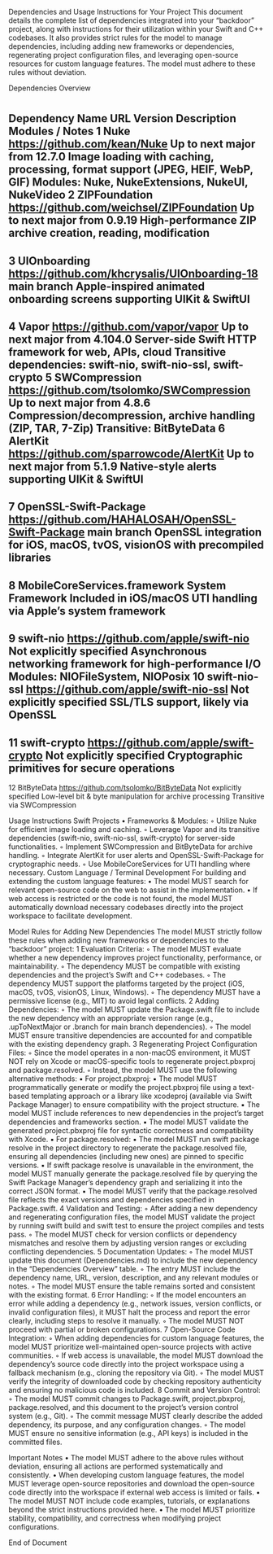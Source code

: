 Dependencies and Usage Instructions for Your Project
This document details the complete list of dependencies integrated into your “backdoor” project, along with instructions for their utilization within your Swift and C++ codebases. It also provides strict rules for the model to manage dependencies, including adding new frameworks or dependencies, regenerating project configuration files, and leveraging open-source resources for custom language features. The model must adhere to these rules without deviation.

Dependencies Overview
#
Dependency Name
URL
Version
Description
Modules / Notes
1
Nuke
https://github.com/kean/Nuke
Up to next major from 12.7.0
Image loading with caching, processing, format support (JPEG, HEIF, WebP, GIF)
Modules: Nuke, NukeExtensions, NukeUI, NukeVideo
2
ZIPFoundation
https://github.com/weichsel/ZIPFoundation
Up to next major from 0.9.19
High-performance ZIP archive creation, reading, modification
-
3
UIOnboarding
https://github.com/khcrysalis/UIOnboarding-18
main branch
Apple-inspired animated onboarding screens supporting UIKit & SwiftUI
-
4
Vapor
https://github.com/vapor/vapor
Up to next major from 4.104.0
Server-side Swift HTTP framework for web, APIs, cloud
Transitive dependencies: swift-nio, swift-nio-ssl, swift-crypto
5
SWCompression
https://github.com/tsolomko/SWCompression
Up to next major from 4.8.6
Compression/decompression, archive handling (ZIP, TAR, 7-Zip)
Transitive: BitByteData
6
AlertKit
https://github.com/sparrowcode/AlertKit
Up to next major from 5.1.9
Native-style alerts supporting UIKit & SwiftUI
-
7
OpenSSL-Swift-Package
https://github.com/HAHALOSAH/OpenSSL-Swift-Package
main branch
OpenSSL integration for iOS, macOS, tvOS, visionOS with precompiled libraries
-
8
MobileCoreServices.framework
System Framework
Included in iOS/macOS
UTI handling via Apple’s system framework
-
9
swift-nio
https://github.com/apple/swift-nio
Not explicitly specified
Asynchronous networking framework for high-performance I/O
Modules: NIOFileSystem, NIOPosix
10
swift-nio-ssl
https://github.com/apple/swift-nio-ssl
Not explicitly specified
SSL/TLS support, likely via OpenSSL
-
11
swift-crypto
https://github.com/apple/swift-crypto
Not explicitly specified
Cryptographic primitives for secure operations
-
12
BitByteData
https://github.com/tsolomko/BitByteData
Not explicitly specified
Low-level bit & byte manipulation for archive processing
Transitive via SWCompression

Usage Instructions
Swift Projects
	•	Frameworks & Modules:
	◦	Utilize Nuke for efficient image loading and caching.
	◦	Leverage Vapor and its transitive dependencies (swift-nio, swift-nio-ssl, swift-crypto) for server-side functionalities.
	◦	Implement SWCompression and BitByteData for archive handling.
	◦	Integrate AlertKit for user alerts and OpenSSL-Swift-Package for cryptographic needs.
	◦	Use MobileCoreServices for UTI handling where necessary.
Custom Language / Terminal Development
For building and extending the custom language features:
	•	The model MUST search for relevant open-source code on the web to assist in the implementation.
	•	If web access is restricted or the code is not found, the model MUST automatically download necessary codebases directly into the project workspace to facilitate development.

Model Rules for Adding New Dependencies
The model MUST strictly follow these rules when adding new frameworks or dependencies to the “backdoor” project:
	1	Evaluation Criteria:
	◦	The model MUST evaluate whether a new dependency improves project functionality, performance, or maintainability.
	◦	The dependency MUST be compatible with existing dependencies and the project’s Swift and C++ codebases.
	◦	The dependency MUST support the platforms targeted by the project (iOS, macOS, tvOS, visionOS, Linux, Windows).
	◦	The dependency MUST have a permissive license (e.g., MIT) to avoid legal conflicts.
	2	Adding Dependencies:
	◦	The model MUST update the Package.swift file to include the new dependency with an appropriate version range (e.g., .upToNextMajor or .branch for main branch dependencies).
	◦	The model MUST ensure transitive dependencies are accounted for and compatible with the existing dependency graph.
	3	Regenerating Project Configuration Files:
	◦	Since the model operates in a non-macOS environment, it MUST NOT rely on Xcode or macOS-specific tools to regenerate project.pbxproj and package.resolved.
	◦	Instead, the model MUST use the following alternative methods:
	▪	For project.pbxproj:
	▪	The model MUST programmatically generate or modify the project.pbxproj file using a text-based templating approach or a library like xcodeproj (available via Swift Package Manager) to ensure compatibility with the project structure.
	▪	The model MUST include references to new dependencies in the project’s target dependencies and frameworks section.
	▪	The model MUST validate the generated project.pbxproj file for syntactic correctness and compatibility with Xcode.
	▪	For package.resolved:
	▪	The model MUST run swift package resolve in the project directory to regenerate the package.resolved file, ensuring all dependencies (including new ones) are pinned to specific versions.
	▪	If swift package resolve is unavailable in the environment, the model MUST manually generate the package.resolved file by querying the Swift Package Manager’s dependency graph and serializing it into the correct JSON format.
	▪	The model MUST verify that the package.resolved file reflects the exact versions and dependencies specified in Package.swift.
	4	Validation and Testing:
	◦	After adding a new dependency and regenerating configuration files, the model MUST validate the project by running swift build and swift test to ensure the project compiles and tests pass.
	◦	The model MUST check for version conflicts or dependency mismatches and resolve them by adjusting version ranges or excluding conflicting dependencies.
	5	Documentation Updates:
	◦	The model MUST update this document (Dependencies.md) to include the new dependency in the “Dependencies Overview” table.
	◦	The entry MUST include the dependency name, URL, version, description, and any relevant modules or notes.
	◦	The model MUST ensure the table remains sorted and consistent with the existing format.
	6	Error Handling:
	◦	If the model encounters an error while adding a dependency (e.g., network issues, version conflicts, or invalid configuration files), it MUST halt the process and report the error clearly, including steps to resolve it manually.
	◦	The model MUST NOT proceed with partial or broken configurations.
	7	Open-Source Code Integration:
	◦	When adding dependencies for custom language features, the model MUST prioritize well-maintained open-source projects with active communities.
	◦	If web access is unavailable, the model MUST download the dependency’s source code directly into the project workspace using a fallback mechanism (e.g., cloning the repository via Git).
	◦	The model MUST verify the integrity of downloaded code by checking repository authenticity and ensuring no malicious code is included.
	8	Commit and Version Control:
	◦	The model MUST commit changes to Package.swift, project.pbxproj, package.resolved, and this document to the project’s version control system (e.g., Git).
	◦	The commit message MUST clearly describe the added dependency, its purpose, and any configuration changes.
	◦	The model MUST ensure no sensitive information (e.g., API keys) is included in the committed files.

Important Notes
	•	The model MUST adhere to the above rules without deviation, ensuring all actions are performed systematically and consistently.
	•	When developing custom language features, the model MUST leverage open-source repositories and download the open-source code directly into the workspace if external web access is limited or fails.
	•	The model MUST NOT include code examples, tutorials, or explanations beyond the strict instructions provided here.
	•	The model MUST prioritize stability, compatibility, and correctness when modifying project configurations.

End of Document
